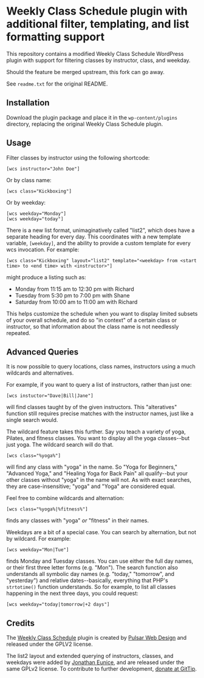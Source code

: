 # Weekly Class Schedule plugin with additional filter, templating, and list formatting support

This repository contains a modified Weekly Class Schedule WordPress plugin with support for filtering classes by instructor,
class, and weekday.

Should the feature be merged upstream, this fork can go away.

See `readme.txt` for the original README.

## Installation

Download the plugin package and place it in the `wp-content/plugins` directory, replacing the original Weekly Class Schedule plugin.

## Usage

Filter classes by instructor using the following shortcode:

```
[wcs instructor="John Doe"]
```

Or by class name:

```
[wcs class="Kickboxing"]
```

Or by weekday:

```
[wcs weekday="Monday"]
[wcs weekday="today"]
```

There is a new list format, unimaginatively called "list2", which does have a separate heading for every day. This
coordinates with a new template variable, `[weekday]`, and the ability to provide a custom template for every wcs
invocation. For example:

```
[wcs class="Kickboxing" layout="list2" template="<weekday> from <start time> to <end time> with <instructor>"]
```

might produce a listing such as:

  * Monday from 11:15 am to 12:30 pm with Richard
  * Tuesday from 5:30 pm to 7:00 pm with Shane
  * Saturday from 10:00 am to 11:00 am with Richard

This helps customize the schedule when you want to display limited subsets of your overall schedule, and do
so "in context" of a certain class or instructor, so that information about the class name is not needlessly
repeated.

## Advanced Queries

It is now possible to query locations, class names, instructors using a much wildcards and alternatives.

For example, if you want to query a list of instructors, rather than just one:

```
[wcs instuctor="Dave|Bill|Jane"]
```

will find classes taught by of the given instructors. This "alteratives" function still requires precise
matches with the instructor names, just like a single search would.

The wildcard feature takes this further. Say you teach a variety of yoga, Pilates, and fitness classes.
You want to display all the yoga classes--but just yoga. The wildcard search will do that.

```
[wcs class="%yoga%"]
```

will find any class with "yoga" in the name. So "Yoga for Beginners," "Advanced Yoga," and "Healing Yoga
for Back Pain" all qualify--but your other classes without "yoga" in the name will not. As with exact searches,
they are case-insensitive; "yoga" and "Yoga" are considered equal.

Feel free to combine wildcards and alternation:

```
[wcs class="%yoga%|%fitness%"]
```

finds any classes with "yoga" *or* "fitness" in their names.

Weekdays are a bit of a special case. You can search by alternation, but not by wildcard. For example:

```
[wcs weekday="Mon|Tue"]
```

finds Monday and Tuesday classes. You can use either the full day names, or their first three letter forms (e.g. "Mon").
The search function also understands all symbolic day names (e.g. "today," "tomorrow", and "yesterday") and
relative dates--basically, everything that
PHP's `strtotime()` function understands. So for example, to list all classes
happening in the next three days, you could request:

```
[wcs weekday="today|tomorrow|+2 days"]
```

## Credits

The [Weekly Class Schedule](https://wordpress.org/plugins/weekly-class-schedule/developers/) plugin
is created by [Pulsar Web Design](http://pulsarwebdesign.com/weekly-class-schedule/) and
released under the GPLV2 license.

The list2 layout and extended querying of instructors, classes, and weekdays were
added by [Jonathan Eunice](mailto:jonathan.eunice@gmail.com), and are released
under the same GPLv2 license. To contribute to further development,
[donate at GitTip](https://www.gittip.com/jeunice/).
